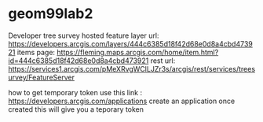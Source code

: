 # geom99lab2

Developer tree survey hosted feature layer url: 
https://developers.arcgis.com/layers/444c6385d18f42d68e0d8a4cbd473921
items page: 
https://fleming.maps.arcgis.com/home/item.html?id=444c6385d18f42d68e0d8a4cbd473921 
rest url:
https://services1.arcgis.com/pMeXRvgWClLJZr3s/arcgis/rest/services/treesurvey/FeatureServer

how to get temporary token use this link :  https://developers.arcgis.com/applications 
create an application once created this will give you a teporary token 
